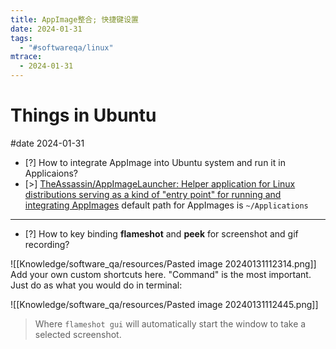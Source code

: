 ```yaml
---
title: AppImage整合; 快捷键设置
date: 2024-01-31
tags:
  - "#softwareqa/linux"
mtrace:
  - 2024-01-31
---
```


# Things in Ubuntu

#date 2024-01-31

- [?] How to integrate AppImage into Ubuntu system and run it in Applicaions?
- [>] [TheAssassin/AppImageLauncher: Helper application for Linux distributions serving as a kind of &quot;entry point&quot; for running and integrating AppImages](https://github.com/TheAssassin/AppImageLauncher) default path for AppImages is `~/Applications`

 ---

- [?] How to key binding **flameshot** and **peek** for screenshot and gif recording?

![[Knowledge/software_qa/resources/Pasted image 20240131112314.png]]
  Add your own custom shortcuts here. "Command" is the most important. Just do as what you would do in terminal:

  ![[Knowledge/software_qa/resources/Pasted image 20240131112445.png]]
  > Where `flameshot gui` will automatically start the window to take a selected screenshot.